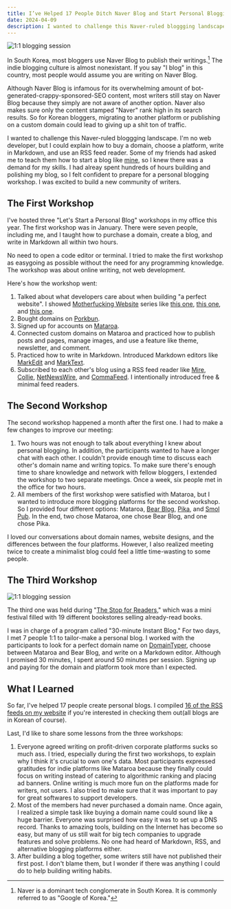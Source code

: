 ```yaml
---
title: I’ve Helped 17 People Ditch Naver Blog and Start Personal Blogging
date: 2024-04-09
description: I wanted to challenge this Naver-ruled bloggging landscape in Korea.
---
```


![1:1 blogging session](https://jagunbae.com/content/images/size/w1600/2024/04/KakaoTalk_Photo_2024-04-04-06-33-16-008.jpeg)

In South Korea, most bloggers use Naver Blog to publish their writings.[^1] The indie blogging culture is almost nonexistant. If you say "I blog" in this country, most people would assume you are writing on Naver Blog. 

Although Naver Blog is infamous for its overwhelming amount of bot-generated-crappy-sponsored-SEO content, most writers still stay on Naver Blog because they simply are not aware of another option. Naver also makes sure only the content stamped "Naver" rank high in its search results. So for Korean bloggers, migrating to another platform or publishing on a custom domain could lead to giving up a shit ton of traffic.

I wanted to challenge this Naver-ruled bloggging landscape. I'm no web developer, but I could explain how to buy a domain, choose a platform, write in Markdown, and use an RSS feed reader. Some of my friends had asked me to teach them how to start a blog like [mine](https://kangmins.uk.com), so I knew there was a demand for my skills. I had alreay spent hundreds of hours building and polishing my blog, so I felt confident to prepare for a personal blogging workshop. I was excited to build a new community of writers.

## The First Workshop

I've hosted three "Let's Start a Personal Blog" workshops in my office this year. The first workshop was in January. There were seven people, including me, and I taught how to purchase a domain, create a blog, and write in Markdown all within two hours.

No need to open a code editor or terminal. I tried to make the first workshop as easygoing as possible without the need for any programming knowledge. The workshop was about online writing, not web development.

Here's how the workshop went:
1. Talked about what developers care about when building "a perfect website". I showed [Motherfucking Website](http://motherfuckingwebsite.com/) series like [this one](http://bettermotherfuckingwebsite.com), [this one](https://thebestmotherfucking.website), and [this one](https://perfectmotherfuckingwebsite.com).
2. Bought domains on [Porkbun](https://porkbun.com).
3. Signed up for accounts on [Mataroa](https://mataroa.blog).
4. Connected custom domains on Mataroa and practiced how to publish posts and pages, manage images, and use a feature like theme, newsletter, and comment.
5. Practiced how to write in Markdown. Introduced Markdown editors like [MarkEdit](https://github.com/MarkEdit-app/MarkEdit) and [MarkText](https://www.marktext.cc).
6. Subscribed to each other's blog using a RSS feed reader like [Mire](https://mire.meadowing.club), [Collie](https://github.com/parksb/collie), [NetNewsWire](https://netnewswire.com), and [CommaFeed](https://www.commafeed.com/#/app/category/all). I intentionally introduced free & minimal feed readers.

## The Second Workshop

The second workshop happened a month after the first one. I had to make a few changes to improve our meeting:

1. Two hours was not enough to talk about everything I knew about personal blogging. In addition, the participants wanted to have a longer chat with each other. I couldn't provide enough time to discuss each other's domain name and writing topics. To make sure there's enough time to share knowledge and network with fellow bloggers, I extended the workshop to two separate meetings. Once a week, six people met in the office for two hours. 
2. All members of the first workshop were satisfied with Mataroa, but I wanted to introduce more blogging platforms for the second workshop. So I provided four different options: Mataroa, [Bear Blog](https://bearblog.dev), [Pika](https://pika.page), and [Smol Pub](https://smol.pub). In the end, two chose Mataroa, one chose Bear Blog, and one chose Pika.

I loved our conversations about domain names, website designs, and the differences between the four platforms. However, I also realized meeting twice to create a minimalist blog could feel a little time-wasting to some people.

## The Third Workshop

![1:1 blogging session](https://jagunbae.com/content/images/2024/04/KakaoTalk_Photo_2024-04-04-06-33-16-003.webp)

The third one was held during "[The Stop for Readers](https://jagunbae.com/stopbooks2-review/)," which was a mini festival filled with 19 different bookstores selling already-read books.

I was in charge of a program called "30-minute Instant Blog." For two days, I met 7 people 1:1 to tailor-make a personal blog. I worked with the participants to look for a perfect domain name on [DomainTyper](https://domaintyper.com), choose between Mataroa and Bear Blog, and write on a Markdown editor. Although I promised 30 minutes, I spent around 50 minutes per session. Signing up and paying for the domain and platform took more than I expected.

## What I Learned
So far, I've helped 17 people create personal blogs. I compiled [16 of the RSS feeds on my website](https://blogs.jagunbae.com) if you're interested in checking them out(all blogs are in Korean of course).

Last, I'd like to share some lessons from the three workshops:

1. Everyone agreed writing on profit-driven corporate platforms sucks so much ass. I tried, especially during the first two workshops, to explain why I think it's crucial to own one's data. Most participants expressed gratitudes for indie platforms like Mataroa because they finally could focus on writing instead of catering to algorithmic ranking and placing ad banners. Online writing is much more fun on the platforms made for writers, not users. I also tried to make sure that it was important to pay for great softwares to support developers.
2. Most of the members had never purchased a domain name. Once again, I realized a simple task like buying a domain name could sound like a huge barrier. Everyone was surprised how easy it was to set up a DNS record. Thanks to amazing tools, building on the Internet has become so easy, but many of us still wait for big tech companies to upgrade features and solve problems. No one had heard of Markdown, RSS, and alternative blogging platforms either.
3. After building a blog together, some writers still have not published their first post. I don't blame them, but I wonder if there was anything I could do to help building writing habits.

[^1]: Naver is a dominant tech conglomerate in South Korea. It is commonly referred to as "Google of Korea."